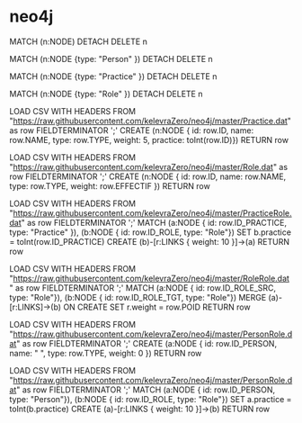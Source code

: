 # neo4j

MATCH (n:NODE)
DETACH DELETE n

MATCH (n:NODE {type: "Person" })
DETACH DELETE n

MATCH (n:NODE {type: "Practice" })
DETACH DELETE n

MATCH (n:NODE {type: "Role" })
DETACH DELETE n


LOAD CSV WITH HEADERS FROM "https://raw.githubusercontent.com/kelevraZero/neo4j/master/Practice.dat" as row FIELDTERMINATOR ';'
CREATE (n:NODE { id: row.ID, name: row.NAME, type: row.TYPE, weight: 5, practice: toInt(row.ID)})
RETURN row

LOAD CSV WITH HEADERS FROM "https://raw.githubusercontent.com/kelevraZero/neo4j/master/Role.dat" as row FIELDTERMINATOR ';'
CREATE (n:NODE { id: row.ID, name: row.NAME, type: row.TYPE, weight: row.EFFECTIF })
RETURN row

LOAD CSV WITH HEADERS FROM "https://raw.githubusercontent.com/kelevraZero/neo4j/master/PracticeRole.dat" as row FIELDTERMINATOR ';'
MATCH (a:NODE { id: row.ID_PRACTICE, type: "Practice" }), (b:NODE { id: row.ID_ROLE, type: "Role"})
SET b.practice =  toInt(row.ID_PRACTICE)
CREATE (b)-[r:LINKS { weight: 10 }]->(a) 
RETURN row

LOAD CSV WITH HEADERS FROM "https://raw.githubusercontent.com/kelevraZero/neo4j/master/RoleRole.dat" as row FIELDTERMINATOR ';'
MATCH (a:NODE { id: row.ID_ROLE_SRC, type: "Role"}), (b:NODE { id: row.ID_ROLE_TGT, type: "Role"})
MERGE (a)-[r:LINKS]->(b) ON CREATE SET r.weight = row.POID
RETURN row

LOAD CSV WITH HEADERS FROM "https://raw.githubusercontent.com/kelevraZero/neo4j/master/PersonRole.dat" as row FIELDTERMINATOR ';'
CREATE (a:NODE { id: row.ID_PERSON, name: " ", type: row.TYPE, weight: 0 })
RETURN row

LOAD CSV WITH HEADERS FROM "https://raw.githubusercontent.com/kelevraZero/neo4j/master/PersonRole.dat" as row FIELDTERMINATOR ';'
MATCH (a:NODE { id: row.ID_PERSON, type: "Person"}), (b:NODE { id: row.ID_ROLE, type: "Role"})
SET a.practice = toInt(b.practice)
CREATE (a)-[r:LINKS { weight: 10 }]->(b) 
RETURN row
